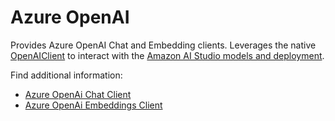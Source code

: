 # Azure OpenAI

Provides Azure OpenAI Chat and Embedding clients.
Leverages the native [OpenAIClient](https://learn.microsoft.com/en-us/java/api/overview/azure/ai-openai-readme?view=azure-java-preview#streaming-chat-completions) to interact with the [Amazon AI Studio models and deployment](https://oai.azure.com/).

Find additional information:

- [Azure OpenAi Chat Client](https://docs.spring.io/spring-ai/reference/api/clients/azure-openai-chat.html)
- [Azure OpenAi Embeddings Client](https://docs.spring.io/spring-ai/reference/api/embeddings/azure-openai-embeddings.html)
